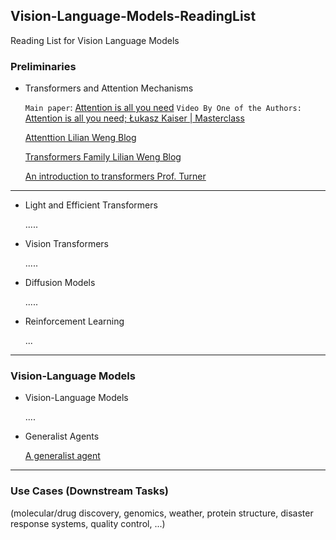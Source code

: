## Vision-Language-Models-ReadingList
Reading List for Vision Language Models

### Preliminaries

* Transformers and Attention Mechanisms

  `Main paper`: [Attention is all you need](https://arxiv.org/pdf/1706.03762.pdf) 
  `Video By One of the Authors:` [Attention is all you need;  Łukasz Kaiser | Masterclass](https://www.youtube.com/watch?v=rBCqOTEfxvg)
  
  [Attenttion Lilian Weng Blog](https://lilianweng.github.io/posts/2018-06-24-attention/)
  
  [Transformers Family Lilian Weng Blog](https://lilianweng.github.io/posts/2020-04-07-the-transformer-family/)
  
  [An introduction to transformers Prof. Turner](https://arxiv.org/pdf/2304.10557.pdf)
  

----
* Light and Efficient Transformers

  .....

* Vision Transformers
  
   .....

* Diffusion Models

  .....
  
* Reinforcement Learning
   
  ...
  
----

### Vision-Language Models

* Vision-Language Models

  ....

* Generalist Agents

  [A generalist agent](https://arxiv.org/abs/2205.06175)
  
----
### Use Cases (Downstream Tasks)
  
   (molecular/drug discovery, genomics, weather, protein structure, disaster response systems, quality control,    ...)





